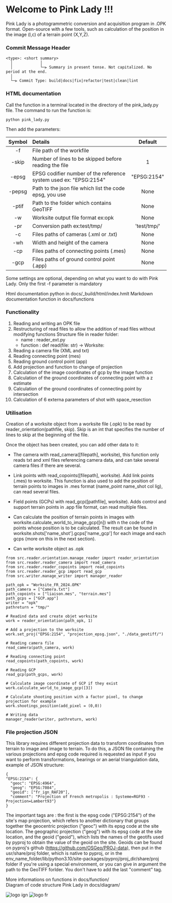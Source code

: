 # Welcome to Pink Lady !!!

Pink Lady is a photogrammetric conversion and acquisition program in .OPK format. Open-source with a few tools, such as calculation of the position in the image (l,c) of a terrain point (X,Y,Z).

### Commit Message Header

```
<type>: <short summary>
  │            │
  │            └─⫸ Summary in present tense. Not capitalized. No period at the end.
  │
  └─⫸ Commit Type: build|docs|fix|refactor|test|clean|lint
```

### HTML documentation

Call the function in a terminal located in the directory of the pink_lady.py file. The command to run the function is:

```python pink_lady.py``` 

Then add the parameters:

| Symbol | Details | Default |
| :----: | :------ | :-----: |
| -f | File path of the workfile | |
| -skip | Number of lines to be skipped before reading the file | 1 |
| -epsg | EPSG codifier number of the reference system used ex: "EPSG:2154" | "EPSG:2154" |
| -pepsg | Path to the json file which list the code epsg, you use | None |
| -ptif | Path to the folder which contains GeoTIFF | None |
| -w | Worksite output file format ex:opk | None |
| -pr | Conversion path ex:test/tmp/ | 'test/tmp/' |
| -c | Files paths of cameras (.xml or .txt) | None |
| -wh | Width and height of the camera | None |
| -cp | Files paths of connecting points (.mes) | None |
| -gcp | Files paths of ground control point (.app) | None |

Some settings are optional, depending on what you want to do with Pink Lady.
Only the first -f parameter is mandatory

Html documentation python in docs/_build/html/index.hmlt
Markdown documentation function in docs/functions

### Functionality

1. Reading and writing an OPK file
2. Restructuring of read files to allow the addition of read files without modifying functions
    Structure file in reader folder: 
      - name : reader_ext.py
      - function : def read(file: str) -> Worksite:
3. Reading a camera file (XML and txt)
4. Reading connecting point (mes)
5. Reading ground control point (app)
6. Add projection and function to change of projection
7. Calculation of the image coordinates of gcp by the image function
8. Calculation of the ground coordinates of connecting point with a z estimate
9. Calculation of the ground coordinates of connecting point by intersection
10. Calculation of 6 externa parameters of shot with space_resection

### Utilisation

Creation of a worksite object from a worksite file (.opk) to be read by reader_orientation(pathfile, skip). Skip is an int that specifies the number of lines to skip at the beginning of the file.

Once the object has been created, you can add other data to it:

* The camera with read_camera([filepath], worksite), this function only reads txt and xml files referencing camera data, and can take several camera files if there are several.

* Link points with read_copoints([filepath], worksite). Add link points (.mes) to worksite. This function is also used to add the position of terrain points to images in .mes format (name_point name_shot col lig), can read several files.

* Field points (GCPs) with read_gcp([pathfile], worksite). Adds control and support terrain points in .app file format, can read multiple files.

* Can calculate the position of terrain points in images with worksite.calculate_world_to_image_gcp([n]) with n the code of the points whose position is to be calculated. The result can be found in worksite.shots['name_shot'].gcps['name_gcp'] for each image and each gcps (more on this in the next section).

* Can write worksite object as .opk

```
from src.reader.orientation.manage_reader import reader_orientation
from src.reader.reader_camera import read_camera
from src.reader.reader_copoints import read_copoints
from src.reader.reader_gcp import read_gcp
from src.writer.manage_writer import manager_reader

path_opk = "Worksite_FR_2024.OPK"
path_camera = ["Camera.txt"]
path_copoints = ["liaison.mes", "terrain.mes"]
path_gcps = ["GCP.app"]
writer = "opk"
pathreturn = "tmp/"

# Readind data and create objet worksite
work = reader_orientation(path_opk, 1)

# Add a projection to the worksite
work.set_proj("EPSG:2154", "projection_epsg.json", "./data_geotiff/")

# Reading camera file
read_camera(path_camera, work)

# Reading connecting point
read_copoints(path_copoints, work)

# Reading GCP
read_gcp(path_gcps, work)

# Calculate image coordinate of GCP if they exist
work.calculate_world_to_image_gcp([3])

# Calculate shooting position with a factor pixel, to change projection for example
work.shootings_position(add_pixel = (0,0))

# Writing data
manager_reader(writer, pathreturn, work)
```

### File projection JSON

This library requires different projection data to transform coordinates from terrain to image and image to terrain. To do this, a JSON file containing the various projections and epsg code required is requested as input if you want to perform transformations, bearings or an aerial triangulation data, example of JSON structure:
```
{
"EPSG:2154": {
  "geoc": "EPSG:4964", 
  "geog": "EPSG:7084",
  "geoid": ["fr_ign_RAF20"],
  "comment": "Projection of French metropolis : Systeme=RGF93 - Projection=Lambert93"}
}
```
The important tags are : the first is the epsg code ("EPSG:2154") of the site's map projection, which refers to another dictionary that groups together the geocentric projection ("geoc") with its epsg code at the site location. The geographic projection ("geog") with its epsg code at the site location, and the geoid ("geoid"), which lists the names of the geotifs used by pyproj to obtain the value of the geoid on the site. Geoids can be found on pyproj's github (https://github.com/OSGeo/PROJ-data), then put in the usr/share/proj folder, which is native to pyproj, or in the env_name_folder/lib/python3.10/site-packages/pyproj/proj_dir/share/proj folder if you're using a special environment, or you can give in argument the path to the GeoTIFF forlder. You don't have to add the last "comment" tag.

More informations on functions in docs/function/  
Diagram of code structure Pink Lady in docs/diagram/

![logo ign](docs/logo/logo_ign.png) ![logo fr](docs/logo/Republique_Francaise_Logo.png)
